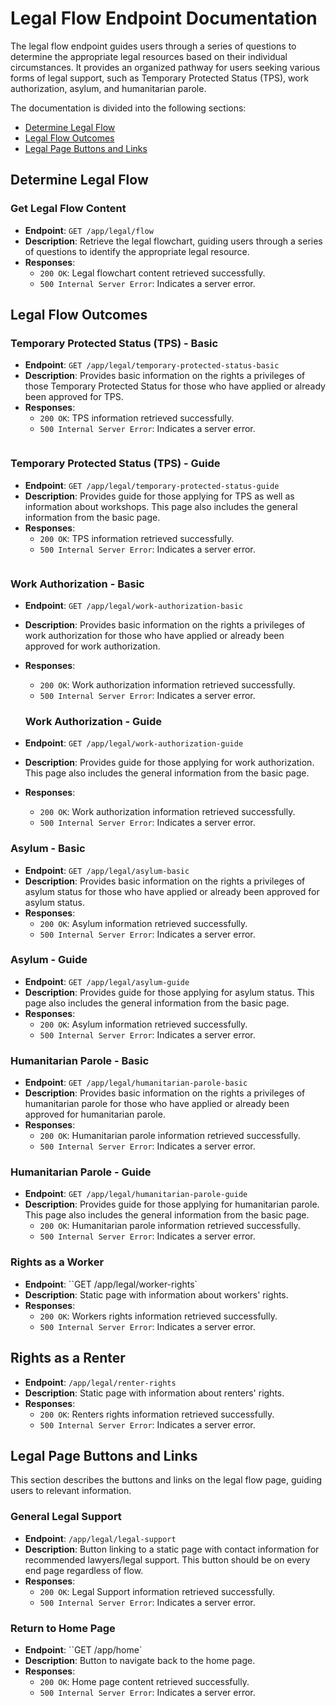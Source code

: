 # Legal Flow Endpoint Documentation

The legal flow endpoint guides users through a series of questions to determine the appropriate legal resources based on their individual circumstances. It provides an organized pathway for users seeking various forms of legal support, such as Temporary Protected Status (TPS), work authorization, asylum, and humanitarian parole.

The documentation is divided into the following sections:
- [Determine Legal Flow](#determine-legal-flow)
- [Legal Flow Outcomes](#legal-flow-outcomes)
- [Legal Page Buttons and Links](#legal-page-buttons-and-links)

## Determine Legal Flow
### Get Legal Flow Content
- **Endpoint**: `GET /app/legal/flow`
- **Description**: Retrieve the legal flowchart, guiding users through a series of questions to identify the appropriate legal resource.
- **Responses**:
  - `200 OK`: Legal flowchart content retrieved successfully.
  - `500 Internal Server Error`: Indicates a server error.

## Legal Flow Outcomes
### Temporary Protected Status (TPS) - Basic
- **Endpoint**: `GET /app/legal/temporary-protected-status-basic`
- **Description**: Provides basic information on the rights a privileges of those Temporary Protected Status for those who have applied or already been approved for TPS.
- **Responses**:
  - `200 OK`: TPS information retrieved successfully.
  - `500 Internal Server Error`: Indicates a server error.
  ```

### Temporary Protected Status (TPS) - Guide
- **Endpoint**: `GET /app/legal/temporary-protected-status-guide`
- **Description**: Provides guide for those applying for TPS as well as information about workshops. This page also includes the general information from the basic page.
- **Responses**:
  - `200 OK`: TPS information retrieved successfully.
  - `500 Internal Server Error`: Indicates a server error.
  ```

### Work Authorization - Basic
- **Endpoint**: `GET /app/legal/work-authorization-basic`
- **Description**: Provides basic information on the rights a privileges of work authorization for those who have applied or already been approved for work authorization.
- **Responses**:
  - `200 OK`: Work authorization information retrieved successfully.
  - `500 Internal Server Error`: Indicates a server error.

  ### Work Authorization - Guide
- **Endpoint**: `GET /app/legal/work-authorization-guide`
- **Description**: Provides guide for those applying for work authorization. This page also includes the general information from the basic page.
- **Responses**:
  - `200 OK`: Work authorization information retrieved successfully.
  - `500 Internal Server Error`: Indicates a server error.

### Asylum - Basic
- **Endpoint**: `GET /app/legal/asylum-basic`
- **Description**: Provides basic information on the rights a privileges of asylum status for those who have applied or already been approved for asylum status.
- **Responses**:
  - `200 OK`: Asylum information retrieved successfully.
  - `500 Internal Server Error`: Indicates a server error.

### Asylum - Guide
- **Endpoint**: `GET /app/legal/asylum-guide`
- **Description**: Provides guide for those applying for asylum status. This page also includes the general information from the basic page.
- **Responses**:
  - `200 OK`: Asylum information retrieved successfully.
  - `500 Internal Server Error`: Indicates a server error.

### Humanitarian Parole - Basic
- **Endpoint**: `GET /app/legal/humanitarian-parole-basic`
- **Description**: Provides basic information on the rights a privileges of humanitarian parole for those who have applied or already been approved for humanitarian parole.
- **Responses**:
  - `200 OK`: Humanitarian parole information retrieved successfully.
  - `500 Internal Server Error`: Indicates a server error.

### Humanitarian Parole - Guide
- **Endpoint**: `GET /app/legal/humanitarian-parole-guide`
- **Description**: Provides guide for those applying for humanitarian parole. This page also includes the general information from the basic page.
  - `200 OK`: Humanitarian parole information retrieved successfully.
  - `500 Internal Server Error`: Indicates a server error.

### Rights as a Worker
- **Endpoint**: ``GET /app/legal/worker-rights`
- **Description**: Static page with information about workers' rights.
- **Responses**:
  - `200 OK`: Workers rights information retrieved successfully.
  - `500 Internal Server Error`: Indicates a server error.

## Rights as a Renter
- **Endpoint**: `/app/legal/renter-rights`
- **Description**: Static page with information about renters' rights.
- **Responses**:
  - `200 OK`: Renters rights information retrieved successfully.
  - `500 Internal Server Error`: Indicates a server error.

## Legal Page Buttons and Links
This section describes the buttons and links on the legal flow page, guiding users to relevant information.

### General Legal Support
- **Endpoint**: `/app/legal/legal-support`
- **Description**:  Button linking to a static page with contact information for recommended lawyers/legal support. This button should be on every end page regardless of flow.
- **Responses**:
  - `200 OK`: Legal Support information retrieved successfully.
  - `500 Internal Server Error`: Indicates a server error.

### Return to Home Page
- **Endpoint**: ``GET /app/home`
- **Description**:   Button to navigate back to the home page.
- **Responses**:
  - `200 OK`: Home page content retrieved successfully.
  - `500 Internal Server Error`: Indicates a server error.

